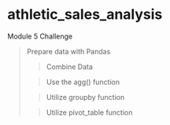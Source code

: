 # athletic_sales_analysis
Module 5 Challenge 
>
>Prepare data with Pandas
>
>>Combine Data
>
>>Use the agg() function
>
>>Utilize groupby function
>
>>Utilize pivot_table function
